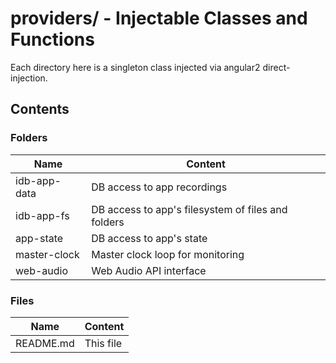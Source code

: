 # providers/ - Injectable Classes and Functions

Each directory here is a singleton class injected via angular2 direct-injection.

## Contents

### Folders

| Name          | Content                                            |
|---------------|----------------------------------------------------|
| idb-app-data  | DB access to app recordings                        |
| idb-app-fs    | DB access to app's filesystem of files and folders |
| app-state | DB access to app's state                           |
| master-clock  | Master clock loop for monitoring                   |
| web-audio     | Web Audio API interface                            |

### Files

| Name      | Content   |
|-----------|-----------|
| README.md | This file |
